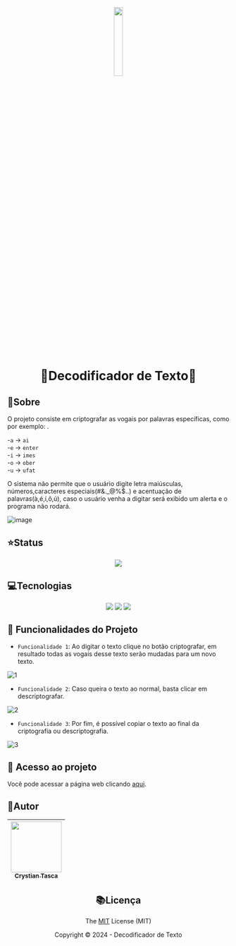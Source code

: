 

<div align="center">
 <img width="20%" src="https://github.com/Legolas-2023/Decodificador/assets/151743336/ba9f13d8-1755-4e5e-8780-03106f47a38f">

<h1>
  
  **:closed_lock_with_key:Decodificador de Texto:closed_lock_with_key:**
  
</h1>
</div>

## :bookmark_tabs:Sobre
  <p>O projeto consiste em criptografar as vogais por palavras específicas, como por exemplo: .</p>
<div>
  
  -`a` -> `ai` <br>
  -`e` -> `enter` <br>
  -`i` -> `imes` <br>
  -`o` -> `ober` <br>
  -`u` -> `ufat` 

</div>

<p>
  
  O sistema não permite que o usuário digite letra maiúsculas, números,caracteres especiais(#&._@%$..) e acentuação de palavras(à,é,í,ô,ú), caso o usuário venha a digitar será exibido um alerta e o programa não rodará.
</p>

![image](https://github.com/Legolas-2023/Decodificador/assets/151743336/02d1a122-850b-4bdb-ae1c-7d3bb8274203)

## :star:Status
<div align="center">

<img src="https://img.shields.io/badge/FINALIZADO-green?style=flat&label=STATUS&labelColor=black">

</div>

## :computer:Tecnologias
<div align="center">

<img src="https://img.shields.io/badge/HTML5-%23E34F26?style=for-the-badge&logo=html5&labelColor=black">

<img src="https://img.shields.io/badge/CSS3-black?style=for-the-badge&logo=css3&labelColor=%231572B6">

<img src="https://img.shields.io/badge/JavaScript-%23F7DF1E?style=for-the-badge&logo=javascript&logoColor=%23F7DF1E&labelColor=black">

</div>

## :hammer: Funcionalidades do Projeto
- `Funcionalidade 1`: Ao digitar o texto clique no botão criptografar, em resultado todas as vogais desse texto serão mudadas para um novo texto.

![1](https://github.com/Legolas-2023/Decodificador/assets/151743336/006f4ee4-83c5-42cb-a8c4-211acf6f0937)


- `Funcionalidade 2`: Caso queira o texto ao normal, basta clicar em descriptografar.

![2](https://github.com/Legolas-2023/Decodificador/assets/151743336/457627a0-957a-4f00-a5ce-207616582689)

- `Funcionalidade 3`: Por fim, é possível copiar o texto ao final da criptografia ou descriptografia.

![3](https://github.com/Legolas-2023/Decodificador/assets/151743336/92873288-6cd2-45af-9e6c-77b85fba8b97)
  
## 📁 Acesso ao projeto
Você pode acessar a página web clicando [aqui](https://decodificador-gilt.vercel.app).

## :bust_in_silhouette:Autor

| [<img loading="lazy" src="https://avatars.githubusercontent.com/u/151743336?s=400&u=d8307a26ed9672d44b55295e016a1c097809dd18&v=4" width=115><br><sub>Crystian Tasca</sub>](https://github.com/Legolas-2023) |
| :---: |

<div align="center">
 
 ## :books:Licença

 The [MIT](https://github.com/Legolas-2023/IMC/blob/main/LICENSE) License (MIT)

Copyright ©️ 2024 - Decodificador de Texto
</div>
